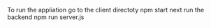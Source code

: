 To run the appliation 
go to the client directoty 
npm start 
next run the backend 
npm run server.js
